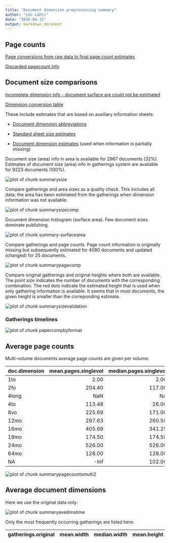 ```yaml
---
title: "Document dimension preprocessing summary"
author: "Leo Lahti"
date: "2016-04-15"
output: markdown_document
---
```



## Page counts

[Page conversions from raw data to final page count estimates](https://raw.githubusercontent.com/rOpenGov/estc/master/inst/examples/output.tables/pagecount_conversion_nontrivial.csv)

<!--[Page conversions from raw data to final page count estimates with volume info](https://raw.githubusercontent.com/rOpenGov/estc/master/inst/examples/output.tables/page_conversion_table_full.csv)-->

[Discarded pagecount info](https://raw.githubusercontent.com/rOpenGov/estc/master/inst/examples/output.tables/pagecount_discarded.csv)



## Document size comparisons

[Incomplete dimension info - document surface are could not be estimated](https://raw.githubusercontent.com/rOpenGov/estc/master/inst/examples/output.tables/physical_dimension_incomplete.csv)

[Dimension conversion table](https://raw.githubusercontent.com/rOpenGov/estc/master/inst/examples/output.tables/conversions_physical_dimension.csv)


These include estimates that are based on auxiliary information sheets:

  * [Document dimension abbreviations](https://github.com/rOpenGov/bibliographica/blob/master/inst/extdata/document_size_abbreviations.csv)

  * [Standard sheet size estimates](https://github.com/rOpenGov/bibliographica/blob/master/inst/extdata/sheetsizes.csv)

  * [Document dimension estimates](https://github.com/rOpenGov/bibliographica/blob/master/inst/extdata/documentdimensions.csv) (used when information is partially missing)


  
<!--[Discarded dimension info](https://raw.githubusercontent.com/rOpenGov/estc/master/inst/examples/output.tables/dimensions_discarded.csv)-->

Document size (area) info in area is available for 2967 documents (32%). Estimates of document size (area) info in gatherings system are available for 9223 documents (100%). 

![plot of chunk summarysize](figure/summarysize-1.png)


Compare gatherings and area sizes as a quality check. This includes all data; the area has been estimated from the gatherings when dimension information was not available.

![plot of chunk summarysizecomp](figure/summarysizecomp-1.png)

Document dimension histogram (surface area). Few document sizes dominate publishing.

![plot of chunk summary-surfacearea](figure/summary-surfacearea-1.png)


Compare gatherings and page counts. Page count information is originally missing but subsequently estimated for 4080 documents and updated (changed) for 25 documents. 


![plot of chunk summarypagecomp](figure/summarypagecomp-1.png)

Compare original gatherings and original heights where both are available. The point size indicates the number of documents with the corresponding combination. The red dots indicate the estimated height that is used when only gathering information is available. It seems that in most documents, the given height is smaller than the correponding estimate.

![plot of chunk summarysizevalidation](figure/summarysizevalidation-1.png)

### Gatherings timelines

![plot of chunk papercompbyformat](figure/papercompbyformat-1.png)

## Average page counts 

Multi-volume documents average page counts are given per volume.


|doc.dimension | mean.pages.singlevol| median.pages.singlevol| n.singlevol| mean.pages.multivol| median.pages.multivol| n.multivol| mean.pages.issue| median.pages.issue| n.issue|
|:-------------|--------------------:|----------------------:|-----------:|-------------------:|---------------------:|----------:|----------------:|------------------:|-------:|
|1to           |                 2.00|                   2.00|           5|                  NA|                    NA|         NA|               NA|                 NA|      NA|
|2fo           |               204.40|                 117.00|         291|                  NA|                    NA|         NA|            22.53|                 20|      30|
|4long         |                  NaN|                     NA|           1|                  NA|                    NA|         NA|               NA|                 NA|      NA|
|4to           |               113.48|                  26.00|         706|               26.00|                  26.0|          1|            26.02|                 26|     481|
|8vo           |               225.69|                 171.00|         916|              184.13|                 186.0|         15|            26.36|                 26|     147|
|12mo          |               297.63|                 260.50|         124|               45.00|                  45.0|          1|            41.00|                 45|       4|
|16mo          |               405.69|                 341.25|          18|                  NA|                    NA|         NA|            12.00|                 12|       1|
|18mo          |               174.50|                 174.50|           2|                  NA|                    NA|         NA|               NA|                 NA|      NA|
|24mo          |               526.00|                 526.00|           2|                  NA|                    NA|         NA|               NA|                 NA|      NA|
|64mo          |               128.00|                 128.00|           1|                  NA|                    NA|         NA|               NA|                 NA|      NA|
|NA            |                 -Inf|                 102.00|        7151|              319.11|                 337.5|        261|            24.07|                 23|     989|


![plot of chunk summarypagecountsmulti2](figure/summarypagecountsmulti2-1.png)


## Average document dimensions 

Here we use the original data only:

![plot of chunk summaryavedimstime](figure/summaryavedimstime-1.png)




Only the most frequently occurring gatherings are listed here:


|gatherings.original |mean.width |median.width |mean.height |median.height |  n|
|:-------------------|:----------|:------------|:-----------|:-------------|--:|

